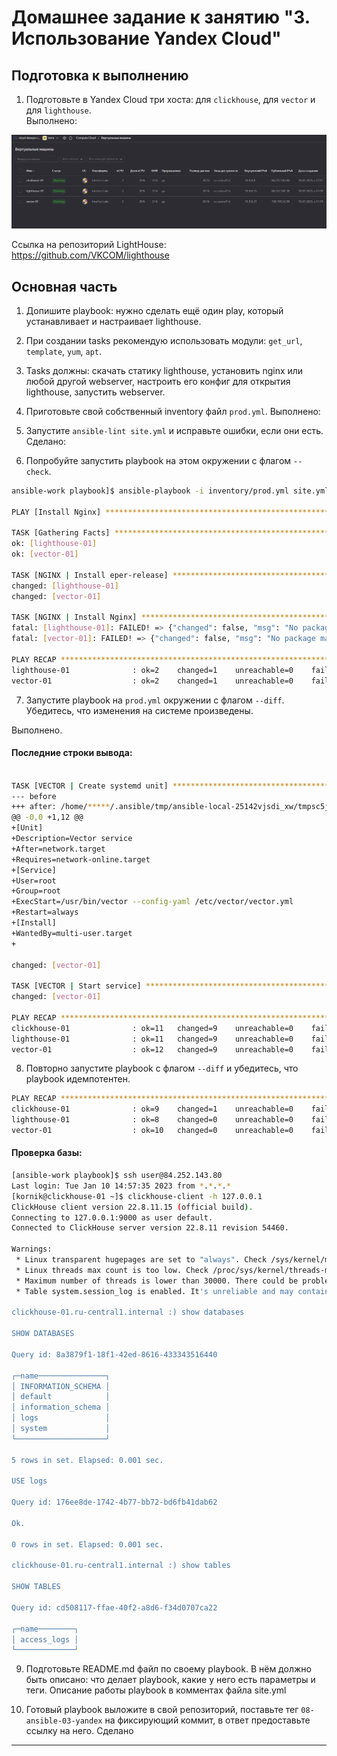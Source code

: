 # Домашнее задание к занятию "3. Использование Yandex Cloud"

## Подготовка к выполнению

1. Подготовьте в Yandex Cloud три хоста: для `clickhouse`, для `vector` и для `lighthouse`.     
Выполнено:  
 
![Yandex-vm](img/screen.png)

Ссылка на репозиторий LightHouse: https://github.com/VKCOM/lighthouse

## Основная часть

1. Допишите playbook: нужно сделать ещё один play, который устанавливает и настраивает lighthouse.

2. При создании tasks рекомендую использовать модули: `get_url`, `template`, `yum`, `apt`.
3. Tasks должны: скачать статику lighthouse, установить nginx или любой другой webserver, настроить его конфиг для открытия lighthouse, запустить webserver.

4. Приготовьте свой собственный inventory файл `prod.yml`.
Выполнено:  
5. Запустите `ansible-lint site.yml` и исправьте ошибки, если они есть.
Сделано:    
6. Попробуйте запустить playbook на этом окружении с флагом `--check`.
```bash
ansible-work playbook]$ ansible-playbook -i inventory/prod.yml site.yml --check

PLAY [Install Nginx] *************************************************************************************************************************

TASK [Gathering Facts] ***********************************************************************************************************************
ok: [lighthouse-01]
ok: [vector-01]

TASK [NGINX | Install eper-release] **********************************************************************************************************
changed: [lighthouse-01]
changed: [vector-01]

TASK [NGINX | Install Nginx] *****************************************************************************************************************
fatal: [lighthouse-01]: FAILED! => {"changed": false, "msg": "No package matching 'nginx' found available, installed or updated", "rc": 126, "results": ["No package matching 'nginx' found available, installed or updated"]}
fatal: [vector-01]: FAILED! => {"changed": false, "msg": "No package matching 'nginx' found available, installed or updated", "rc": 126, "results": ["No package matching 'nginx' found available, installed or updated"]}

PLAY RECAP ***********************************************************************************************************************************
lighthouse-01              : ok=2    changed=1    unreachable=0    failed=1    skipped=0    rescued=0    ignored=0
vector-01                  : ok=2    changed=1    unreachable=0    failed=1    skipped=0    rescued=0    ignored=0

```
7. Запустите playbook на `prod.yml` окружении с флагом `--diff`.    
Убедитесь, что изменения на системе произведены.    

Выполнено.  
#### Последние строки вывода:    

```bash

TASK [VECTOR | Create systemd unit] **********************************************************************************************************
--- before
+++ after: /home/*****/.ansible/tmp/ansible-local-25142vjsdi_xw/tmpsc5jw62b/vector.service.j2
@@ -0,0 +1,12 @@
+[Unit]
+Description=Vector service
+After=network.target
+Requires=network-online.target
+[Service]
+User=root
+Group=root
+ExecStart=/usr/bin/vector --config-yaml /etc/vector/vector.yml
+Restart=always
+[Install]
+WantedBy=multi-user.target
+

changed: [vector-01]

TASK [VECTOR | Start service] ****************************************************************************************************************
changed: [vector-01]

PLAY RECAP ***********************************************************************************************************************************
clickhouse-01              : ok=11   changed=9    unreachable=0    failed=0    skipped=0    rescued=0    ignored=0
lighthouse-01              : ok=11   changed=9    unreachable=0    failed=0    skipped=0    rescued=0    ignored=0
vector-01                  : ok=12   changed=9    unreachable=0    failed=0    skipped=0    rescued=0    ignored=0

```

8. Повторно запустите playbook с флагом `--diff` и убедитесь, что playbook идемпотентен.
```bash
PLAY RECAP ***********************************************************************************************************************************
clickhouse-01              : ok=9    changed=1    unreachable=0    failed=0    skipped=0    rescued=0    ignored=0
lighthouse-01              : ok=8    changed=0    unreachable=0    failed=0    skipped=0    rescued=0    ignored=0
vector-01                  : ok=10   changed=0    unreachable=0    failed=0    skipped=0    rescued=0    ignored=0

```

#### Проверка базы:     

```bash
[ansible-work playbook]$ ssh user@84.252.143.80
Last login: Tue Jan 10 14:57:35 2023 from *.*.*.*
[kornik@clickhouse-01 ~]$ clickhouse-client -h 127.0.0.1
ClickHouse client version 22.8.11.15 (official build).
Connecting to 127.0.0.1:9000 as user default.
Connected to ClickHouse server version 22.8.11 revision 54460.

Warnings:
 * Linux transparent hugepages are set to "always". Check /sys/kernel/mm/transparent_hugepage/enabled
 * Linux threads max count is too low. Check /proc/sys/kernel/threads-max
 * Maximum number of threads is lower than 30000. There could be problems with handling a lot of simultaneous queries.
 * Table system.session_log is enabled. It's unreliable and may contain garbage. Do not use it for any kind of security monitoring.

clickhouse-01.ru-central1.internal :) show databases

SHOW DATABASES

Query id: 8a3879f1-18f1-42ed-8616-433343516440

┌─name───────────────┐
│ INFORMATION_SCHEMA │
│ default            │
│ information_schema │
│ logs               │
│ system             │
└────────────────────┘

5 rows in set. Elapsed: 0.001 sec.

USE logs

Query id: 176ee8de-1742-4b77-bb72-bd6fb41dab62

Ok.

0 rows in set. Elapsed: 0.001 sec.

clickhouse-01.ru-central1.internal :) show tables

SHOW TABLES

Query id: cd508117-ffae-40f2-a8d6-f34d0707ca22

┌─name────────┐
│ access_logs │
└─────────────┘

```


9. Подготовьте README.md файл по своему playbook. В нём должно быть описано: что делает playbook, какие у него есть параметры и теги.
Описание работы playbook в комментах файла site.yml     

10. Готовый playbook выложите в свой репозиторий, поставьте тег `08-ansible-03-yandex` на фиксирующий коммит, в ответ предоставьте ссылку на него.
Сделано 

---

